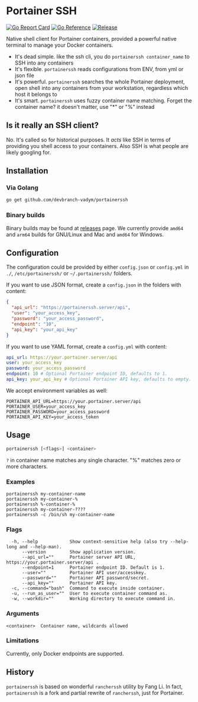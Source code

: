# Portainer SSH

[![Go Report Card](https://goreportcard.com/badge/github.com/devbranch-vadym/portainerssh)](https://goreportcard.com/report/github.com/devbranch-vadym/portainerssh)
[![Go Reference](https://pkg.go.dev/badge/github.com/devbranch-vadym/portainerssh.svg)](https://pkg.go.dev/github.com/devbranch-vadym/portainerssh)
[![Release](https://img.shields.io/github/v/release/devbranch-vadym/portainerssh.svg?style=flat-square)](https://github.com/devbranch-vadym/portainerssh/releases/latest)

Native shell client for Portainer containers, provided a powerful native terminal to manage your Docker containers.

* It's dead simple. like the ssh cli, you do `portainerssh container_name` to SSH into any containers
* It's flexible. `portainerssh` reads configurations from ENV, from yml or json file
* It's powerful. `portainerssh` searches the whole Portainer deployment, open shell into any containers from your
  workstation, regardless which host it belongs to
* It's smart. `portainerssh` uses fuzzy container name matching. Forget the container name? it doesn't matter, use "*"
  or "%" instead

## Is it really an SSH client?
No. It's called so for historical purposes. It _acts_ like SSH in terms of providing you shell access to your
containers. Also SSH is what people are likely googling for.


## Installation

### Via Golang

```bash
go get github.com/devbranch-vadym/portainerssh
````

### Binary builds

Binary builds may be found at [releases](https://github.com/devbranch-vadym/portainerssh/releases)
page. We currently provide `amd64` and `arm64` builds for GNU/Linux and Mac and `amd64` for Windows.

## Configuration

The configuration could be provided by either `config.json` or `config.yml` in `./`, `/etc/portainerssh/` or `~/.portainerssh/` folders.

If you want to use JSON format, create a `config.json` in the folders with content:

```json
{
  "api_url": "https://portainerssh.server/api",
  "user": "your_access_key",
  "password": "your_access_password",
  "endpoint": "10",
  "api_key": "your_api_key"
}
```

If you want to use YAML format, create a `config.yml` with content:

```yml
api_url: https://your.portainer.server/api
user: your_access_key
password: your_access_password
endpoint: 10 # Optional Portainer endpoint ID, defaults to 1.
api_key: your_api_key # Optional Portainer API key, defaults to empty. Replaces username and password.
```

We accept environment variables as well:

```shell
PORTAINER_API_URL=https://your.portainer.server/api
PORTAINER_USER=your_access_key
PORTAINER_PASSWORD=your_access_password
PORTAINER_API_KEY=your_access_token
```

## Usage

```bash
portainerssh [<flags>] <container>
````

`?` in container name matches any single character. "%" matches zero or more characters.

### Examples

```
portainerssh my-container-name
portainerssh my-container-%
portainerssh %-container-%
portainerssh my-container-????
portainerssh -c /bin/sh my-container-name
```

### Flags

```
  -h, --help            Show context-sensitive help (also try --help-long and --help-man).
      --version         Show application version.
      --api_url=""      Portainer server API URL, https://your.portainer.server/api .
      --endpoint=1      Portainer endpoint ID. Default is 1.
      --user=""         Portainer API user/accesskey.
      --password=""     Portainer API password/secret.
      --api_key=""      Portainer API key.
  -c, --command="bash"  Command to execute inside container.
  -u, --run_as_user=""  User to execute container command as.
  -w, --workdir=""      Working directory to execute command in.
```

### Arguments

```
<container>  Container name, wildcards allowed
```

### Limitations
Currently, only Docker endpoints are supported.

## History
`portainerssh` is based on wonderful `rancherssh` utility by Fang Li. In fact, `portainerssh` is a fork and partial
rewrite of `rancherssh`, just for Portainer.
